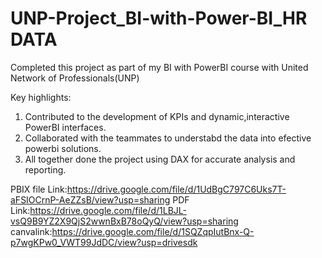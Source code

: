 # UNP-Project_BI-with-Power-BI_HR DATA
Completed this project as part of my BI with PowerBI course with United Network of Professionals(UNP)

Key highlights:

1. Contributed to the development of KPIs and dynamic,interactive PowerBI interfaces.
2. Collaborated with the teammates to understabd the data into efective powerbi solutions.
3. All together done the project using DAX for accurate analysis and reporting.

PBIX file Link:https://drive.google.com/file/d/1UdBgC797C6Uks7T-aFSIOCrnP-AeZZsB/view?usp=sharing
PDF Link:https://drive.google.com/file/d/1LBJL-vsQ9B9YZ2X9QjS2wwnBxB78oQyQ/view?usp=sharing
canvalink:https://drive.google.com/file/d/1SQZqpIutBnx-Q-p7wgKPw0_VWT99JdDC/view?usp=drivesdk
